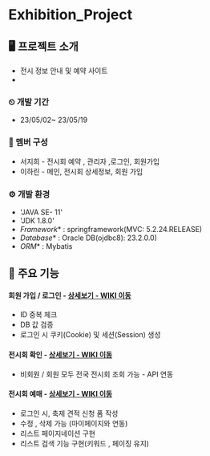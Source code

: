 # Exhibition_Project
## 🖥️ 프로젝트 소개
- 전시 정보 안내 및 예약 사이트
- 
### ⏲ 개발 기간
- 23/05/02~ 23/05/19 

### 👥 멤버 구성
- 서지희 - 전시회 예약 , 관리자 ,로그인, 회원가입 
- 이하린 - 메인, 전시회 상세정보, 회원 가입 

### ⚙️ 개발 환경
- 'JAVA SE- 11'
- 'JDK 1.8.0'
- *Framework** : springframework(MVC: 5.2.24.RELEASE)
- *Database** : Oracle DB(ojdbc8): 23.2.0.0)
- *ORM** : Mybatis

## 📌 주요 기능
#### 회원 가입 / 로그인 - <a href = "" >상세보기 - WIKI 이동 <a/> 
- ID 중복 체크
- DB 값 검증
- 로그인 시 쿠키(Cookie) 및 세션(Session) 생성

#### 전시회 확인 - <a href="">상세보기 - WIKI 이동 </a>
- 비회원 / 회원 모두 전국 전시회 조회 가능 - API 연동

#### 전시회 예매 - <a href="">상세보기 - WIKI 이동</a>
- 로그인 시, 축제 견적 신청 폼 작성
- 수정 , 삭제 가능 (마이페이지와 연동)
- 리스트 페이지네이션 구현 
- 리스트 검색 기능 구현(키워드 , 페이징 유지)

